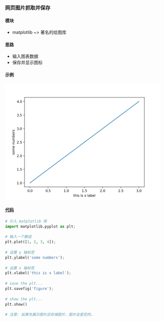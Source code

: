### 网页图片抓取并保存

#### 模块
+ matplotlib ~> 著名的绘图库

#### 思路
+ 输入图表数据
+ 保存并显示图标

#### 示例

![line][1]

#### [代码][2]

```python
# 引入 matplotlib 库
import matplotlib.pyplot as plt;

# 输入一个数组
plt.plot([1, 2, 3, 4]);

# 设置 y 轴标签
plt.ylabel('some numbers');

# 设置 x 轴标签
plt.xlabel('this is x label');

# save the plt...
plt.savefig('figure');

# show the plt...
plt.show()

# 注意: 如果先展示图片后存储图片，图片会是空的。
```

[1]: /assets/images/line.png
[2]: https://github.com/sonatatlas/Graph-The-Rainbow/blob/master/chart/line.py

